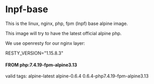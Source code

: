 # lnpf-base
This is the linux, nginx, php, fpm (lnpf) base alpine image.

This image will try to have the latest official alpine php.

We use openresty for our nginx layer:

RESTY_VERSION="1.15.8.3"

#### FROM php:7.4.19-fpm-alpine3.13

valid tags: alpine-latest alpine-0.6.4 0.6.4-php7.4.19-fpm-alpine3.13

